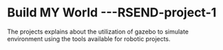 # Build MY World ---RSEND-project-1
The projects explains about the utilization of gazebo to simulate environment using the tools available for robotic projects.
